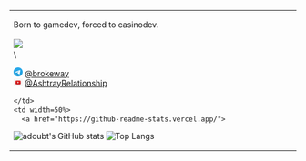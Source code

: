 
<table>
  <tr>
    <td width=50%>
      
Born to gamedev, forced to casinodev.\
      \
      ![](https://komarev.com/ghpvc/?username=adoubt&color=blueviolet)\
      \
      
<img src="src\t_logo_2x.png" alt="Telegram" color = "blue" width="16"/> [@brokeway](https://t.me/brokeway)\
<img src="src\png-youtube.png" alt="Yt" color = "red" width="16"/> [@AshtrayRelationship](https://www.youtube.com/@ashtrayRelationship) 
  

    </td>
    <td width=50%>
      <a href="https://github-readme-stats.vercel.app/">
![adoubt's GitHub stats](https://github-readme-stats.vercel.app/api?username=adoubt&count_private=true&show_icons=true&theme=midnight-purple)
![Top Langs](https://github-readme-stats.vercel.app/api/top-langs/?username=adoubt&layout=compact&theme=midnight-purple)
      </a>
    </td>
  </tr>
</table>
